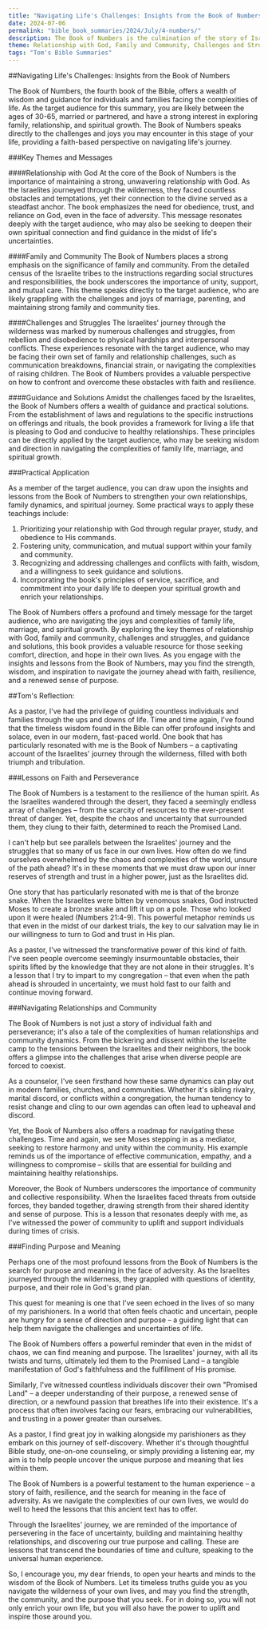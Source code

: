 ```yaml
---
title: "Navigating Life's Challenges: Insights from the Book of Numbers - Tom's Summaries 66 "
date: 2024-07-06
permalink: "bible_book_summaries/2024/July/4-numbers/"
description: The Book of Numbers is the culmination of the story of Israel’s exodus from oppression in Egypt and their journey wandering in the wilderness for 40 years because of their disobedience and lack of faith until they take possession of the land God promised their fathers.
theme: Relationship with God, Family and Community, Challenges and Struggles, Guidance and Solutions
tags: "Tom's Bible Summaries"
---
```


##Navigating Life's Challenges: Insights from the Book of Numbers

The Book of Numbers, the fourth book of the Bible, offers a wealth of wisdom and guidance for individuals and families facing the complexities of life. As the target audience for this summary, you are likely between the ages of 30-65, married or partnered, and have a strong interest in exploring family, relationship, and spiritual growth. The Book of Numbers speaks directly to the challenges and joys you may encounter in this stage of your life, providing a faith-based perspective on navigating life's journey.

###Key Themes and Messages

####Relationship with God
At the core of the Book of Numbers is the importance of maintaining a strong, unwavering relationship with God. As the Israelites journeyed through the wilderness, they faced countless obstacles and temptations, yet their connection to the divine served as a steadfast anchor. The book emphasizes the need for obedience, trust, and reliance on God, even in the face of adversity. This message resonates deeply with the target audience, who may also be seeking to deepen their own spiritual connection and find guidance in the midst of life's uncertainties.

####Family and Community
The Book of Numbers places a strong emphasis on the significance of family and community. From the detailed census of the Israelite tribes to the instructions regarding social structures and responsibilities, the book underscores the importance of unity, support, and mutual care. This theme speaks directly to the target audience, who are likely grappling with the challenges and joys of marriage, parenting, and maintaining strong family and community ties.

####Challenges and Struggles
The Israelites' journey through the wilderness was marked by numerous challenges and struggles, from rebellion and disobedience to physical hardships and interpersonal conflicts. These experiences resonate with the target audience, who may be facing their own set of family and relationship challenges, such as communication breakdowns, financial strain, or navigating the complexities of raising children. The Book of Numbers provides a valuable perspective on how to confront and overcome these obstacles with faith and resilience.

####Guidance and Solutions
Amidst the challenges faced by the Israelites, the Book of Numbers offers a wealth of guidance and practical solutions. From the establishment of laws and regulations to the specific instructions on offerings and rituals, the book provides a framework for living a life that is pleasing to God and conducive to healthy relationships. These principles can be directly applied by the target audience, who may be seeking wisdom and direction in navigating the complexities of family life, marriage, and spiritual growth.

###Practical Application

As a member of the target audience, you can draw upon the insights and lessons from the Book of Numbers to strengthen your own relationships, family dynamics, and spiritual journey. Some practical ways to apply these teachings include:

1. Prioritizing your relationship with God through regular prayer, study, and obedience to His commands.
2. Fostering unity, communication, and mutual support within your family and community.
3. Recognizing and addressing challenges and conflicts with faith, wisdom, and a willingness to seek guidance and solutions.
4. Incorporating the book's principles of service, sacrifice, and commitment into your daily life to deepen your spiritual growth and enrich your relationships.

The Book of Numbers offers a profound and timely message for the target audience, who are navigating the joys and complexities of family life, marriage, and spiritual growth. By exploring the key themes of relationship with God, family and community, challenges and struggles, and guidance and solutions, this book provides a valuable resource for those seeking comfort, direction, and hope in their own lives. As you engage with the insights and lessons from the Book of Numbers, may you find the strength, wisdom, and inspiration to navigate the journey ahead with faith, resilience, and a renewed sense of purpose.

##Tom's Reflection: 


As a pastor, I've had the privilege of guiding countless individuals and families through the ups and downs of life. Time and time again, I've found that the timeless wisdom found in the Bible can offer profound insights and solace, even in our modern, fast-paced world. One book that has particularly resonated with me is the Book of Numbers – a captivating account of the Israelites' journey through the wilderness, filled with both triumph and tribulation.

###Lessons on Faith and Perseverance

The Book of Numbers is a testament to the resilience of the human spirit. As the Israelites wandered through the desert, they faced a seemingly endless array of challenges – from the scarcity of resources to the ever-present threat of danger. Yet, despite the chaos and uncertainty that surrounded them, they clung to their faith, determined to reach the Promised Land.

I can't help but see parallels between the Israelites' journey and the struggles that so many of us face in our own lives. How often do we find ourselves overwhelmed by the chaos and complexities of the world, unsure of the path ahead? It's in these moments that we must draw upon our inner reserves of strength and trust in a higher power, just as the Israelites did.

One story that has particularly resonated with me is that of the bronze snake. When the Israelites were bitten by venomous snakes, God instructed Moses to create a bronze snake and lift it up on a pole. Those who looked upon it were healed (Numbers 21:4-9). This powerful metaphor reminds us that even in the midst of our darkest trials, the key to our salvation may lie in our willingness to turn to God and trust in His plan.

As a pastor, I've witnessed the transformative power of this kind of faith. I've seen people overcome seemingly insurmountable obstacles, their spirits lifted by the knowledge that they are not alone in their struggles. It's a lesson that I try to impart to my congregation – that even when the path ahead is shrouded in uncertainty, we must hold fast to our faith and continue moving forward.

###Navigating Relationships and Community

The Book of Numbers is not just a story of individual faith and perseverance; it's also a tale of the complexities of human relationships and community dynamics. From the bickering and dissent within the Israelite camp to the tensions between the Israelites and their neighbors, the book offers a glimpse into the challenges that arise when diverse people are forced to coexist.

As a counselor, I've seen firsthand how these same dynamics can play out in modern families, churches, and communities. Whether it's sibling rivalry, marital discord, or conflicts within a congregation, the human tendency to resist change and cling to our own agendas can often lead to upheaval and discord.

Yet, the Book of Numbers also offers a roadmap for navigating these challenges. Time and again, we see Moses stepping in as a mediator, seeking to restore harmony and unity within the community. His example reminds us of the importance of effective communication, empathy, and a willingness to compromise – skills that are essential for building and maintaining healthy relationships.

Moreover, the Book of Numbers underscores the importance of community and collective responsibility. When the Israelites faced threats from outside forces, they banded together, drawing strength from their shared identity and sense of purpose. This is a lesson that resonates deeply with me, as I've witnessed the power of community to uplift and support individuals during times of crisis.

###Finding Purpose and Meaning

Perhaps one of the most profound lessons from the Book of Numbers is the search for purpose and meaning in the face of adversity. As the Israelites journeyed through the wilderness, they grappled with questions of identity, purpose, and their role in God's grand plan.

This quest for meaning is one that I've seen echoed in the lives of so many of my parishioners. In a world that often feels chaotic and uncertain, people are hungry for a sense of direction and purpose – a guiding light that can help them navigate the challenges and uncertainties of life.

The Book of Numbers offers a powerful reminder that even in the midst of chaos, we can find meaning and purpose. The Israelites' journey, with all its twists and turns, ultimately led them to the Promised Land – a tangible manifestation of God's faithfulness and the fulfillment of His promise.

Similarly, I've witnessed countless individuals discover their own "Promised Land" – a deeper understanding of their purpose, a renewed sense of direction, or a newfound passion that breathes life into their existence. It's a process that often involves facing our fears, embracing our vulnerabilities, and trusting in a power greater than ourselves.

As a pastor, I find great joy in walking alongside my parishioners as they embark on this journey of self-discovery. Whether it's through thoughtful Bible study, one-on-one counseling, or simply providing a listening ear, my aim is to help people uncover the unique purpose and meaning that lies within them.

The Book of Numbers is a powerful testament to the human experience – a story of faith, resilience, and the search for meaning in the face of adversity. As we navigate the complexities of our own lives, we would do well to heed the lessons that this ancient text has to offer.

Through the Israelites' journey, we are reminded of the importance of persevering in the face of uncertainty, building and maintaining healthy relationships, and discovering our true purpose and calling. These are lessons that transcend the boundaries of time and culture, speaking to the universal human experience.

So, I encourage you, my dear friends, to open your hearts and minds to the wisdom of the Book of Numbers. Let its timeless truths guide you as you navigate the wilderness of your own lives, and may you find the strength, the community, and the purpose that you seek. For in doing so, you will not only enrich your own life, but you will also have the power to uplift and inspire those around you.


